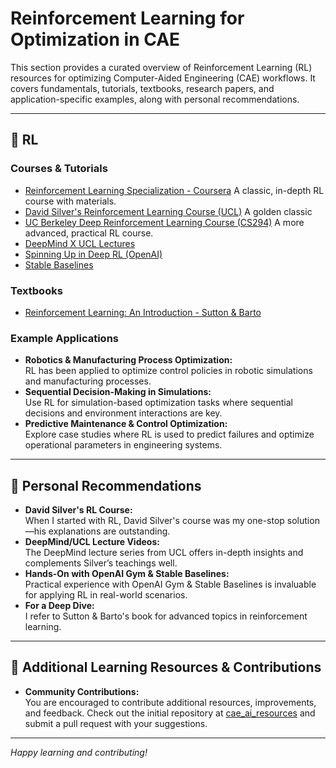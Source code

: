 # Reinforcement Learning for Optimization in CAE

This section provides a curated overview of Reinforcement Learning (RL) resources for optimizing Computer-Aided Engineering (CAE) workflows. It covers fundamentals, tutorials, textbooks, research papers, and application-specific examples, along with personal recommendations.

---

## 📌 RL

### Courses & Tutorials

- [Reinforcement Learning Specialization - Coursera](https://www.coursera.org/specializations/reinforcement-learning)  A classic, in-depth RL course with materials.
- [David Silver's Reinforcement Learning Course (UCL)](https://www.davidsilver.uk/teaching/)  A golden classic
- [UC Berkeley Deep Reinforcement Learning Course (CS294)](http://rail.eecs.berkeley.edu/deeprlcourse/)  A more advanced, practical RL course.
- [DeepMind X UCL Lectures](https://www.youtube.com/playlist?list=PLqYmG7hTraZDVH599EItlEWsUOsJbAodm)
- [Spinning Up in Deep RL (OpenAI)](https://spinningup.openai.com/en/latest/)
- [Stable Baselines](https://stable-baselines.readthedocs.io/en/master/)


### Textbooks

- [Reinforcement Learning: An Introduction - Sutton & Barto](https://www.andrew.cmu.edu/course/10-703/textbook/BartoSutton.pdf)  


### Example Applications

- **Robotics & Manufacturing Process Optimization:**  
  RL has been applied to optimize control policies in robotic simulations and manufacturing processes.
- **Sequential Decision-Making in Simulations:**  
  Use RL for simulation-based optimization tasks where sequential decisions and environment interactions are key.
- **Predictive Maintenance & Control Optimization:**  
  Explore case studies where RL is used to predict failures and optimize operational parameters in engineering systems.

---

## 📌 Personal Recommendations

- **David Silver's RL Course:**  
  When I started with RL, David Silver's course was my one-stop solution—his explanations are outstanding.
- **DeepMind/UCL Lecture Videos:**  
  The DeepMind lecture series from UCL offers in-depth insights and complements Silver’s teachings well.
- **Hands-On with OpenAI Gym & Stable Baselines:**  
  Practical experience with OpenAI Gym & Stable Baselines is invaluable for applying RL in real-world scenarios.
- **For a Deep Dive:**  
  I refer to Sutton & Barto's book for advanced topics in reinforcement learning.
  
---

## 📌 Additional Learning Resources & Contributions

- **Community Contributions:**  
  You are encouraged to contribute additional resources, improvements, and feedback. Check out the initial repository at [cae_ai_resources](https://github.com/RevanKumarD/cae_ai_resources) and submit a pull request with your suggestions.

---

*Happy learning and contributing!*

